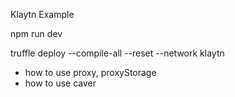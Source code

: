 Klaytn Example

npm run dev

truffle deploy --compile-all --reset --network klaytn

- how to use proxy, proxyStorage
- how to use caver